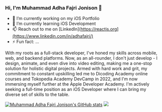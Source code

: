 ### Hi, I'm Muhammad Adha Fajri Jonison 👋

- 🔭 I’m currently working on my iOS Portfolio
- 🌱 I’m currently learning iOS Development
- 📫 Reach out to me on [LinkedIn](https://reactjs.org](https://www.linkedin.com/in/adhafajri/)
- ⚡ Fun fact: ...

With my roots as a full-stack developer, I've honed my skills across mobile, web, and backend platforms. Now, as an all-rounder, I don't just develop - I design, animate, and even dive into video editing, making me a one-stop solution for holistic digital projects. Armed with hard work and grit, my commitment to constant upskilling led me to Dicoding Academy online courses and Tokopedia Academy DevCamp in 2022, and I'm now immersing myself further at the Apple Developer Academy. I'm actively seeking a full-time position as an iOS Developer where I can bring my diverse set of skills to the table.

[![Muhammad Adha Fajri Jonison's GitHub stats](https://github-readme-stats.vercel.app/api?username=adhafajri)](https://github.com/adhafajri/github-readme-stats)
![](https://komarev.com/ghpvc/?username=adhafajri)
